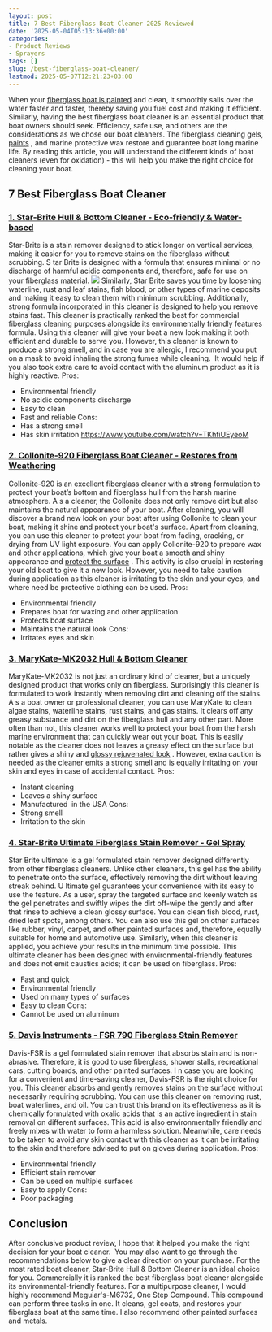 ```yaml
---
layout: post
title: 7 Best Fiberglass Boat Cleaner 2025 Reviewed
date: '2025-05-04T05:13:36+00:00'
categories:
- Product Reviews
- Sprayers
tags: []
slug: /best-fiberglass-boat-cleaner/
lastmod: 2025-05-07T12:21:23+03:00
---
```


When your
[fiberglass boat is painted](https://pestpolicy.com/how-to-paint-a-fiberglass-boat/)
and clean, it smoothly sails over the water faster and faster, thereby saving you fuel cost and making it efficient. Similarly, having the best fiberglass boat cleaner is an essential product that boat owners should seek.
Efficiency, safe use, and others are the considerations as we chose our boat cleaners. The fiberglass cleaning gels,
[paints](https://pestpolicy.com/best-paint-for-fiberglass-boats/)
, and marine protective wax restore and guarantee boat long marine life.
By reading this article, you will understand the different kinds of boat cleaners (even for oxidation) - this will help you make the right choice for cleaning your boat.
## 7 Best Fiberglass Boat Cleaner
### [1. Star-Brite Hull & Bottom Cleaner - Eco-friendly & Water-based](https://www.amazon.com/dp/B00U2JBSI2/?tag=p-policy-20)
Star-Brite is a stain remover designed to stick longer on vertical services, making it easier for you to remove stains on the fiberglass without scrubbing.
S
tar Brite is designed with a formula that ensures minimal or no discharge of harmful acidic components and, therefore, safe for use on your fiberglass material.
![](/assets/img/03/Best-Fiberglass-Boat-Cleaner-300x200.jpg)
Similarly, Star Brite saves you time by loosening waterline, rust and leaf stains, fish blood, or other types of marine deposits and making it easy to clean them with minimum scrubbing. Additionally, strong formula incorporated in this cleaner is designed to help you remove stains fast.
This cleaner is practically ranked the best for commercial fiberglass cleaning purposes alongside its environmentally friendly features formula. Using this cleaner will give your boat a new look making it both efficient and durable to serve you.
However, this cleaner is known to produce a strong smell, and in case you are allergic, I recommend you put on a mask to avoid inhaling the strong fumes while cleaning.  It would help if you also took extra care to avoid contact with the aluminum product as it is highly reactive.
Pros:
- Environmental friendly
- No acidic components discharge
- Easy to clean
- Fast and reliable
Cons:
- Has a strong smell
- Has skin irritation
https://www.youtube.com/watch?v=TKhfiUEyeoM
### [2. Collonite-920 Fiberglass Boat Cleaner - Restores from Weathering](https://www.amazon.com/dp/B009VQDWRW/?tag=p-policy-20)
Collonite-920 is an excellent fiberglass cleaner with a strong formulation to protect your boat’s bottom and fiberglass hull from the harsh marine atmosphere.
A
s a cleaner, the Collonite does not only remove dirt but also maintains the natural appearance of your boat.
After cleaning, you will discover a brand new look on your boat after using Collonite to clean your boat, making it shine and protect your boat's surface. Apart from cleaning, you can use this cleaner to protect your boat from fading, cracking, or drying from UV light exposure.
You can apply Collonite-920 to prepare wax and other applications, which give your boat a smooth and shiny appearance and
[protect the surface](https://pestpolicy.com/best-boat-bottom-paint-for-speed/)
. This activity is also crucial in restoring your old boat to give it a new look.
However, you need to take caution during application as this cleaner is irritating to the skin and your eyes, and where need be protective clothing can be used.
Pros:
- Environmental friendly
- Prepares boat for waxing and other application
- Protects boat surface
- Maintains the natural look
Cons:
- Irritates eyes and skin
### [3. MaryKate-MK2032 Hull & Bottom Cleaner](https://www.amazon.com/dp/B0000AXNNA/?tag=p-policy-20)
MaryKate-MK2032 is not just an ordinary kind of cleaner, but a uniquely designed product that works only on fiberglass. Surprisingly this cleaner is formulated to work instantly when removing dirt and cleaning off the stains.
A
s a boat owner or professional cleaner, you can use MaryKate to clean algae stains, waterline stains, rust stains, and gas stains. It clears off any greasy substance and dirt on the fiberglass hull and any other part.
More often than not, this cleaner works well to protect your boat from the harsh marine environment that can quickly wear out your boat. This is easily notable as the cleaner does not leaves a greasy effect on the surface but rather gives a shiny and
[glossy rejuvenated look](https://pestpolicy.com/non-skid-paint-for-aluminum-boats/)
.
However, extra caution is needed as the cleaner emits a strong smell and is equally irritating on your skin and eyes in case of accidental contact.
Pros:
- Instant cleaning
- Leaves a shiny surface
- Manufactured  in the USA
Cons:
- Strong smell
- Irritation to the skin
### [4. Star-Brite Ultimate Fiberglass Stain Remover - Gel Spray](https://www.amazon.com/dp/B07BKVYQFX/?tag=p-policy-20)
Star Brite ultimate is a gel formulated stain remover designed differently from other fiberglass cleaners. Unlike other cleaners, this gel has the ability to penetrate onto the surface, effectively removing the dirt without leaving streak behind.
U
ltimate gel guarantees your convenience with its easy to use the feature. As a user, spray the targeted surface and keenly watch as the gel penetrates and swiftly wipes the dirt off-wipe the gently and after that rinse to achieve a clean glossy surface.
You can clean fish blood, rust, dried leaf spots, among others. You can also use this gel on other surfaces like rubber, vinyl, carpet, and other painted surfaces and, therefore, equally suitable for home and automotive use.
Similarly, when this cleaner is applied, you achieve your results in the minimum time possible.
This ultimate cleaner has been designed with environmental-friendly features and does not emit caustics acids; it can be used on fiberglass.
Pros:
- Fast and quick
- Environmental friendly
- Used on many types of surfaces
- Easy to clean
Cons:
- Cannot be used on aluminum
### [5. Davis Instruments - FSR 790 Fiberglass Stain Remover](https://www.amazon.com/dp/B001446K4G/?tag=p-policy-20)
Davis-FSR is a gel formulated stain remover that absorbs stain and is non-abrasive. Therefore, it is good to use fiberglass, shower stalls, recreational cars, cutting boards, and other painted surfaces.
I
n case you are looking for a convenient and time-saving cleaner, Davis-FSR is the right choice for you. This cleaner absorbs and gently removes stains on the surface without necessarily requiring scrubbing. You can use this cleaner on removing rust, boat waterlines, and oil.
You can trust this brand on its effectiveness as it is chemically formulated with oxalic acids that is an active ingredient in stain removal on different surfaces. This acid is also environmentally friendly and freely mixes with water to form a harmless solution.
Meanwhile, care needs to be taken to avoid any skin contact with this cleaner as it can be irritating to the skin and therefore advised to put on gloves during application.
Pros:
- Environmental friendly
- Efficient stain remover
- Can be used on multiple surfaces
- Easy to apply
Cons:
- Poor packaging
## Conclusion
After conclusive product review, I hope that it helped you make the right decision for your boat cleaner.  You may also want to go through the recommendations below to give a clear direction on your purchase.
For the most rated boat cleaner, Star-Brite Hull & Bottom Cleaner is an ideal choice for you. Commercially it is ranked the best fiberglass boat cleaner alongside its environmental-friendly features.
For a multipurpose cleaner, I would highly recommend Meguiar's-M6732, One Step Compound. This compound can perform three tasks in one. It cleans, gel coats, and restores your fiberglass boat at the same time. I also recommend other painted surfaces and metals.
